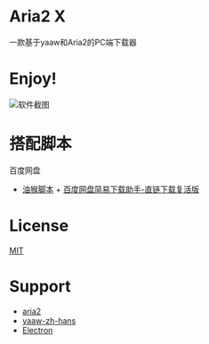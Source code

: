 # Aria2 X

一款基于yaaw和Aria2的PC端下载器

# Enjoy!

![软件截图](https://img-blog.csdnimg.cn/a1414e01bf7f4ee2a8b9ae96ee81ffdf.png)

# 搭配脚本

百度网盘

- [油猴脚本](https://greasyfork.org/zh-CN) + [百度网盘简易下载助手-直链下载复活版](https://greasyfork.org/zh-CN/scripts/418182-%E7%99%BE%E5%BA%A6%E7%BD%91%E7%9B%98%E7%AE%80%E6%98%93%E4%B8%8B%E8%BD%BD%E5%8A%A9%E6%89%8B-%E7%9B%B4%E9%93%BE%E4%B8%8B%E8%BD%BD%E5%A4%8D%E6%B4%BB%E7%89%88)

# License

[MIT](LICENSE)

# Support

- [aria2](https://github.com/aria2/aria2)
- [yaaw-zh-hans](https://github.com/aa65535/yaaw-zh-hans)
- [Electron](https://www.electronjs.org/)
